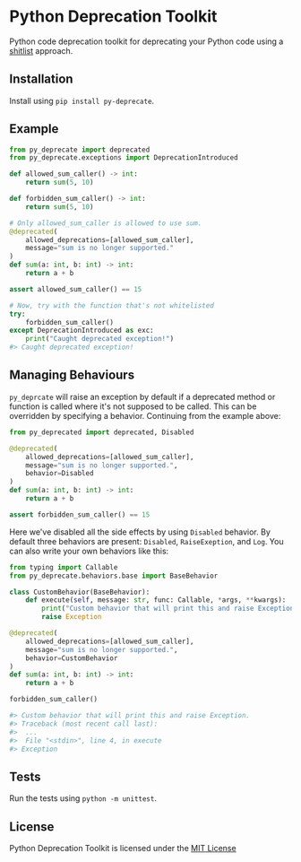 # Python Deprecation Toolkit


Python code deprecation toolkit for deprecating your Python code using a
[shitlist](https://sirupsen.com/shitlists/) approach.


## Installation

Install using `pip install py-deprecate`.

## Example

```py
from py_deprecate import deprecated
from py_deprecate.exceptions import DeprecationIntroduced

def allowed_sum_caller() -> int:
    return sum(5, 10)

def forbidden_sum_caller() -> int:
    return sum(5, 10)

# Only allowed_sum_caller is allowed to use sum.
@deprecated(
    allowed_deprecations=[allowed_sum_caller],
    message="sum is no longer supported."
)
def sum(a: int, b: int) -> int:
    return a + b

assert allowed_sum_caller() == 15

# Now, try with the function that's not whitelisted
try:
    forbidden_sum_caller()
except DeprecationIntroduced as exc:
    print("Caught deprecated exception!")
#> Caught deprecated exception!
```

## Managing Behaviours

`py_deprcate` will raise an exception by default if a deprecated method
or function is called where it's not supposed to be called. This can be
overridden by specifying a behavior. Continuing from the example above:

```py
from py_deprecated import deprecated, Disabled

@deprecated(
    allowed_deprecations=[allowed_sum_caller],
    message="sum is no longer supported.",
    behavior=Disabled
)
def sum(a: int, b: int) -> int:
    return a + b

assert forbidden_sum_caller() == 15
```

Here we've disabled all the side effects by using `Disabled` behavior. By default
three behaviors are present: `Disabled`, `RaiseExeption`, and `Log`. You can also
write your own behaviors like this:

```py
from typing import Callable
from py_deprecate.behaviors.base import BaseBehavior

class CustomBehavior(BaseBehavior):
    def execute(self, message: str, func: Callable, *args, **kwargs):
        print("Custom behavior that will print this and raise Exception.")
        raise Exception

@deprecated(
    allowed_deprecations=[allowed_sum_caller],
    message="sum is no longer supported.",
    behavior=CustomBehavior
)
def sum(a: int, b: int) -> int:
    return a + b

forbidden_sum_caller()

#> Custom behavior that will print this and raise Exception.
#> Traceback (most recent call last):
#>  ...
#>  File "<stdin>", line 4, in execute
#> Exception
```

## Tests

Run the tests using `python -m unittest`.


## License

Python Deprecation Toolkit is licensed under the [MIT License](https://github.com/multi-vac/py-deprecate/blob/master/LICENSE)